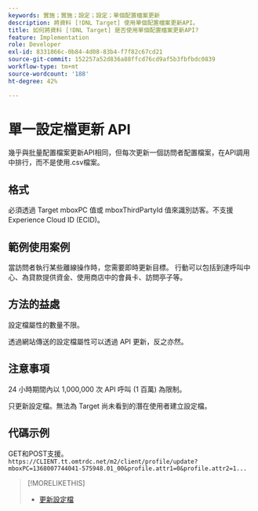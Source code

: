 ```yaml
---
keywords: 實施；實施；設定；設定；單個配置檔案更新
description: 將資料 [!DNL Target] 使用單個配置檔案更新API。
title: 如何將資料 [!DNL Target] 是否使用單個配置檔案更新API?
feature: Implementation
role: Developer
exl-id: 8331866c-0b84-4d08-83b4-f7f82c67cd21
source-git-commit: 152257a52d836a88ffcd76cd9af5b3fbfbdc0839
workflow-type: tm+mt
source-wordcount: '188'
ht-degree: 42%

---
```


# 單一設定檔更新 API

幾乎與批量配置檔案更新API相同，但每次更新一個訪問者配置檔案，在API調用中排行，而不是使用.csv檔案。

## 格式

必須透過 Target mboxPC 值或 mboxThirdPartyId 值來識別訪客。不支援 Experience Cloud ID (ECID)。

## 範例使用案例

當訪問者執行某些離線操作時，您需要即時更新目標。 行動可以包括到達呼叫中心、為貸款提供資金、使用商店中的會員卡、訪問亭子等。

## 方法的益處

設定檔屬性的數量不限。

透過網站傳送的設定檔屬性可以透過 API 更新，反之亦然。

## 注意事項

24 小時期間內以 1,000,000 次 API 呼叫 (1 百萬) 為限制。

只更新設定檔。無法為 Target 尚未看到的潛在使用者建立設定檔。

## 代碼示例

GET和POST支援。 `https://CLIENT.tt.omtrdc.net/m2/client/profile/update?mboxPC=1368007744041-575948.01_00&profile.attr1=0&profile.attr2=1...`

>[!MORELIKETHIS]
>
>* [更新設定檔](https://developers.adobetarget.com/api/#updating-profiles)

